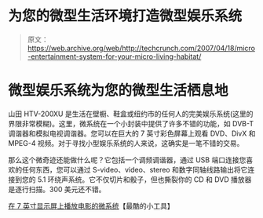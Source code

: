 # 为您的微型生活环境打造微型娱乐系统

> 原文：<https://web.archive.org/web/http://techcrunch.com/2007/04/18/micro-entertainment-system-for-your-micro-living-habitat/>

# 微型娱乐系统为您的微型生活栖息地

山田 HTV-200XU 是生活在壁橱、鞋盒或纽约市的任何人的完美娱乐系统(这里的界限非常模糊)。这里，微系统在一个小封装中提供了许多不错的功能，如 DVB-T 调谐器和模拟电视调谐器。您可以在巨大的 7 英寸彩色屏幕上观看 DVD、DivX 和 MPEG-4 视频。对于寻找小型娱乐系统的人来说，这确实是一笔不错的交易。

那么这个微奇迹还能做什么呢？它包括一个调频调谐器，通过 USB 端口连接您喜欢的任何东西，您可以通过 S-video、video、stereo 和数字同轴线路输出将它连接到您的 5.1 环绕声系统。它不仅切片和骰子，但也撕裂你的 CD 和 DVD 播放器是逐行扫描。300 美元还不错。

[在 7 英寸显示屏上播放电影的微系统](https://web.archive.org/web/20130628153326/http://www.coolest-gadgets.com/20070418/a-micro-system-that-plays-movies-on-a-7%e2%80%9d-display/)【最酷的小工具】